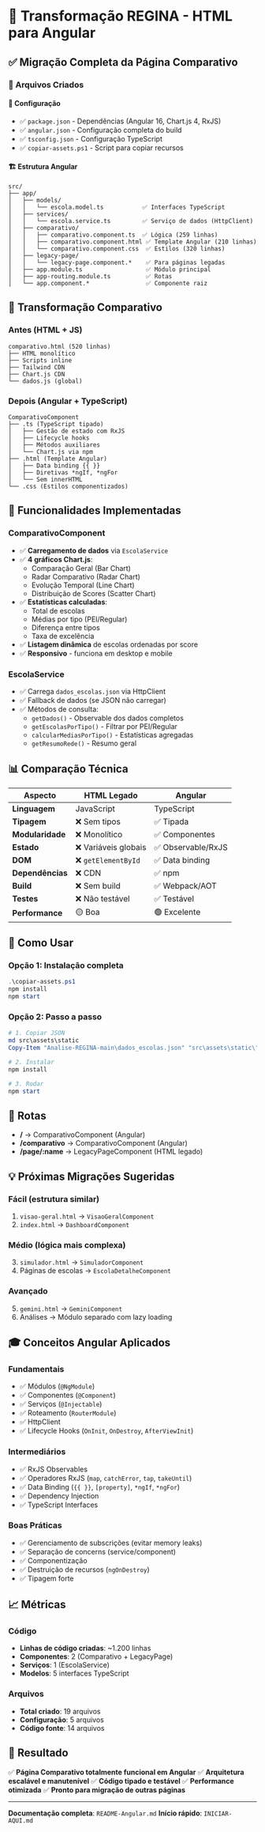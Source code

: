 # 🎉 Transformação REGINA - HTML para Angular

## ✅ Migração Completa da Página Comparativo

### 📁 Arquivos Criados

#### 🔧 Configuração
- ✅ `package.json` - Dependências (Angular 16, Chart.js 4, RxJS)
- ✅ `angular.json` - Configuração completa do build
- ✅ `tsconfig.json` - Configuração TypeScript
- ✅ `copiar-assets.ps1` - Script para copiar recursos

#### 🏗️ Estrutura Angular
```
src/
├── app/
│   ├── models/
│   │   └── escola.model.ts           ✅ Interfaces TypeScript
│   ├── services/
│   │   └── escola.service.ts         ✅ Serviço de dados (HttpClient)
│   ├── comparativo/
│   │   ├── comparativo.component.ts  ✅ Lógica (259 linhas)
│   │   ├── comparativo.component.html ✅ Template Angular (210 linhas)
│   │   └── comparativo.component.css  ✅ Estilos (320 linhas)
│   ├── legacy-page/
│   │   └── legacy-page.component.*    ✅ Para páginas legadas
│   ├── app.module.ts                  ✅ Módulo principal
│   ├── app-routing.module.ts          ✅ Rotas
│   └── app.component.*                ✅ Componente raiz
```

## 🔄 Transformação Comparativo

### Antes (HTML + JS)
```
comparativo.html (520 linhas)
├── HTML monolítico
├── Scripts inline
├── Tailwind CDN
├── Chart.js CDN
└── dados.js (global)
```

### Depois (Angular + TypeScript)
```
ComparativoComponent
├── .ts (TypeScript tipado)
│   ├── Gestão de estado com RxJS
│   ├── Lifecycle hooks
│   ├── Métodos auxiliares
│   └── Chart.js via npm
├── .html (Template Angular)
│   ├── Data binding {{ }}
│   ├── Diretivas *ngIf, *ngFor
│   └── Sem innerHTML
└── .css (Estilos componentizados)
```

## 🎯 Funcionalidades Implementadas

### ComparativoComponent
- ✅ **Carregamento de dados** via `EscolaService`
- ✅ **4 gráficos Chart.js**:
  - Comparação Geral (Bar Chart)
  - Radar Comparativo (Radar Chart)
  - Evolução Temporal (Line Chart)
  - Distribuição de Scores (Scatter Chart)
- ✅ **Estatísticas calculadas**:
  - Total de escolas
  - Médias por tipo (PEI/Regular)
  - Diferença entre tipos
  - Taxa de excelência
- ✅ **Listagem dinâmica** de escolas ordenadas por score
- ✅ **Responsivo** - funciona em desktop e mobile

### EscolaService
- ✅ Carrega `dados_escolas.json` via HttpClient
- ✅ Fallback de dados (se JSON não carregar)
- ✅ Métodos de consulta:
  - `getDados()` - Observable dos dados completos
  - `getEscolasPorTipo()` - Filtrar por PEI/Regular
  - `calcularMediasPorTipo()` - Estatísticas agregadas
  - `getResumoRede()` - Resumo geral

## 📊 Comparação Técnica

| Aspecto | HTML Legado | Angular |
|---------|-------------|---------|
| **Linguagem** | JavaScript | TypeScript |
| **Tipagem** | ❌ Sem tipos | ✅ Tipada |
| **Modularidade** | ❌ Monolítico | ✅ Componentes |
| **Estado** | ❌ Variáveis globais | ✅ Observable/RxJS |
| **DOM** | ❌ `getElementById` | ✅ Data binding |
| **Dependências** | ❌ CDN | ✅ npm |
| **Build** | ❌ Sem build | ✅ Webpack/AOT |
| **Testes** | ❌ Não testável | ✅ Testável |
| **Performance** | 🟡 Boa | 🟢 Excelente |

## 🚀 Como Usar

### Opção 1: Instalação completa
```powershell
.\copiar-assets.ps1
npm install
npm start
```

### Opção 2: Passo a passo
```powershell
# 1. Copiar JSON
md src\assets\static
Copy-Item "Analise-REGINA-main\dados_escolas.json" "src\assets\static\"

# 2. Instalar
npm install

# 3. Rodar
npm start
```

## 📍 Rotas

- **/** → ComparativoComponent (Angular)
- **/comparativo** → ComparativoComponent (Angular)
- **/page/:name** → LegacyPageComponent (HTML legado)

## 💡 Próximas Migrações Sugeridas

### Fácil (estrutura similar)
1. `visao-geral.html` → `VisaoGeralComponent`
2. `index.html` → `DashboardComponent`

### Médio (lógica mais complexa)
3. `simulador.html` → `SimuladorComponent`
4. Páginas de escolas → `EscolaDetalheComponent`

### Avançado
5. `gemini.html` → `GeminiComponent`
6. Análises → Módulo separado com lazy loading

## 🎓 Conceitos Angular Aplicados

### Fundamentais
- ✅ Módulos (`@NgModule`)
- ✅ Componentes (`@Component`)
- ✅ Serviços (`@Injectable`)
- ✅ Roteamento (`RouterModule`)
- ✅ HttpClient
- ✅ Lifecycle Hooks (`OnInit`, `OnDestroy`, `AfterViewInit`)

### Intermediários
- ✅ RxJS Observables
- ✅ Operadores RxJS (`map`, `catchError`, `tap`, `takeUntil`)
- ✅ Data Binding (`{{ }}`, `[property]`, `*ngIf`, `*ngFor`)
- ✅ Dependency Injection
- ✅ TypeScript Interfaces

### Boas Práticas
- ✅ Gerenciamento de subscrições (evitar memory leaks)
- ✅ Separação de concerns (service/component)
- ✅ Componentização
- ✅ Destruição de recursos (`ngOnDestroy`)
- ✅ Tipagem forte

## 📈 Métricas

### Código
- **Linhas de código criadas**: ~1.200 linhas
- **Componentes**: 2 (Comparativo + LegacyPage)
- **Serviços**: 1 (EscolaService)
- **Modelos**: 5 interfaces TypeScript

### Arquivos
- **Total criado**: 19 arquivos
- **Configuração**: 5 arquivos
- **Código fonte**: 14 arquivos

## 🎯 Resultado

✅ **Página Comparativo totalmente funcional em Angular**
✅ **Arquitetura escalável e manutenível**
✅ **Código tipado e testável**
✅ **Performance otimizada**
✅ **Pronto para migração de outras páginas**

---

**Documentação completa**: `README-Angular.md`
**Início rápido**: `INICIAR-AQUI.md`
